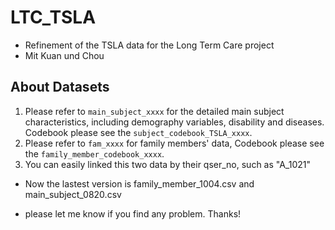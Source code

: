 # LTC_TSLA
* Refinement of the TSLA data for the Long Term Care project
* Mit Kuan und Chou


## About Datasets

1. Please refer to ```main_subject_xxxx``` for the detailed main subject characteristics, including demography variables, disability and diseases. Codebook please see the  ```subject_codebook_TSLA_xxxx```.
2. Please refer to ```fam_xxxx```  for family members' data, Codebook please see the ```family_member_codebook_xxxx```. 
3. You can easily linked this two data by their qser_no, such as "A_1021"

* Now the lastest version is family_member_1004.csv and main_subject_0820.csv

* please let me know if you find any problem. Thanks! 
